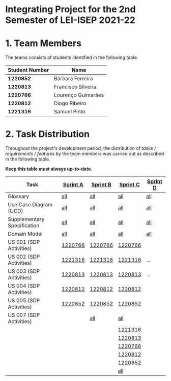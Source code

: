 # Integrating Project for the 2nd Semester of LEI-ISEP 2021-22

# 1. Team Members

The teams consists of students identified in the following table.

| Student Number | Name               |
|----------------|--------------------|
| **1220852**    | Bárbara Ferreira   |
| **1220813**    | Francisco Silveira |
| **1220766**    | Lourenço Guimarães |
| **1220812**    | Diogo Ribeiro      |
| **1221316**    | Samuel Pinto       |

# 2. Task Distribution ###

Throughout the project's development period, the distribution of _tasks / requirements / features_ by the team members
was carried out as described in the following table.

**Keep this table must always up-to-date.**

| Task                        | [Sprint A](sprintA/Readme.md)                                                              | [Sprint B](sprintB/Readme.md)                                                              | [Sprint C](sprintC/Readme.md)                                                              | [Sprint D](sprintD/Readme.md)                                                              |
|-----------------------------|--------------------------------------------------------------------------------------------|--------------------------------------------------------------------------------------------|--------------------------------------------------------------------------------------------|--------------------------------------------------------------------------------------------|
| Glossary                    | [all](sprintA/global-artifacts/01.requirements-engineering/glossary.md)                    | [all](sprintB/global-artifacts/00.engineering-requirements/glossary.md)                    | [all](sprintC/global-artifacts/00.engineering-requirements/glossary.md)                    | [all](sprintD/global-artifacts/00.engineering-requirements/glossary.md)                    |
| Use Case Diagram (UCD)      | [all](sprintA/global-artifacts/01.requirements-engineering/use-case-diagram.md)            | [all](sprintB/global-artifacts/00.engineering-requirements/use-case-diagram.md)            | [all](sprintC/global-artifacts/00.engineering-requirements/use-case-diagram.md)            | [all](sprintD/global-artifacts/00.engineering-requirements/use-case-diagram.md)            |
| Supplementary Specification | [all](sprintA/global-artifacts/01.requirements-engineering/supplementary-specification.md) | [all](sprintB/global-artifacts/00.engineering-requirements/supplementary-specification.md) | [all](sprintC/global-artifacts/00.engineering-requirements/supplementary-specification.md) | [all](sprintD/global-artifacts/00.engineering-requirements/supplementary-specification.md) |
| Domain Model                | [all](sprintA/global-artifacts/02.analysis/Readme.md)                                      | [all](sprintB/global-artifacts/01.analysis/analysis.md)                                    | [all](sprintC/global-artifacts/01.analysis/analysis.md)                                    | [all](sprintD/global-artifacts/01.analysis/analysis.md)                                    |
| US 001 (SDP Activities)     | [1220766](sprintA/us001/Readme.md)                                                         | [1220766](sprintB/us001/Readme.md)                                                         | [1220766](sprintC/us001/Readme.md)                                                         |                                                                                            |
| US 002 (SDP Activities)     | [1221316](sprintA/us002/Readme.md)                                                         | [1221316](sprintB/us002/Readme.md)                                                         | [1221316](sprintC/us002/Readme.md)                                                         | ...                                                                                        |
| US 003 (SDP Activities)     | [1220813](sprintA/us003/Readme.md)                                                         | [1220813](sprintB/us003/Readme.md)                                                         | [1220813](sprintC/us003/Readme.md)                                                         | ...                                                                                        |
| US 004 (SDP Activities)     | [1220812](sprintA/us004/Readme.md)                                                         | [1220812](sprintB/us004/Readme.md)                                                         | [1220812](sprintC/us004/Readme.md)                                                         |                                                                                            |
| US 005 (SDP Activities)     | [1220852](sprintA/us005/Readme.md)                                                         | [1220852](sprintB/us005/Readme.md)                                                         | [1220852](sprintC/us005/Readme.md)                                                         |                                                                                            |                                                                                           |                                                                                            |                                                                                            |
| US 007 (SDP Activities)     |                                                                                            | [all](sprintB/us007/Readme.md)                                                             | [all](sprintC/us007/Readme.md)                                                             ||
|                             |                                                                                            |                                                                                            | [1221316](sprintC/us008/Readme.md)                                                         |
|                             |                                                                                            |                                                                                            | [1220813](sprintC/us009/Readme.md)                                                         |
|                             |                                                                                            |                                                                                            | [1220766](sprintC/us010/Readme.md)                                                         |
|                             |                                                                                            |                                                                                            | [1220812](sprintC/us011/Readme.md)                                                         |
|                             |                                                                                            |                                                                                            | [1220852](sprintC/us012/Readme.md)                                                         |
|                             |                                                                                            |                                                                                            | [all](sprintC/us013/Readme.md)                                                             |                                                                                            |||